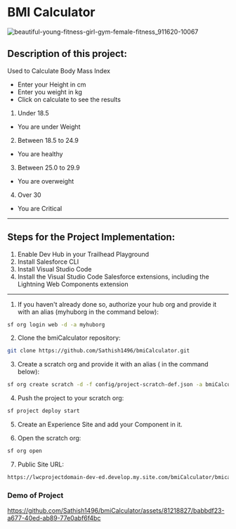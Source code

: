 # BMI Calculator #
![beautiful-young-fitness-girl-gym-female-fitness_911620-10067](https://github.com/Sathish1496/bmiCalculator/assets/81218827/a85a179a-624b-4a8e-bc6b-3a007eadbca1)


## Description of this project: ##
Used to Calculate Body Mass Index

- Enter your Height in cm
- Enter you weight in kg
- Click on calculate to see the results
  
1. Under 18.5
- You are under Weight

2. Between 18.5 to 24.9
- You are healthy

3. Between 25.0 to 29.9
- You are overweight

4. Over 30
- You are Critical

-----

## Steps for the Project Implementation: ##

1. Enable Dev Hub in your Trailhead Playground
2. Install Salesforce CLI
3. Install Visual Studio Code
4. Install the Visual Studio Code Salesforce extensions, including the Lightning Web Components extension

----

1. If you haven't already done so, authorize your hub org and provide it with an alias (myhuborg in the command below):
```bash
sf org login web -d -a myhuborg
```

2. Clone the bmiCalculator repository:
```bash
git clone https://github.com/Sathish1496/bmiCalculator.git
```

3. Create a scratch org and provide it with an alias ( in the command below):
```bash
sf org create scratch -d -f config/project-scratch-def.json -a bmiCalculator
```

4. Push the project to your scratch org:
```bash
sf project deploy start
```

5. Create an Experience Site and add your Component in it.


6. Open the scratch org:
```bash
sf org open
```

7. Public Site URL:
```bash
https://lwcprojectdomain-dev-ed.develop.my.site.com/bmiCalculator/bmicalculator
``` 

### Demo of Project ###



https://github.com/Sathish1496/bmiCalculator/assets/81218827/babbdf23-a677-40ed-ab89-77e0abf6f4bc




